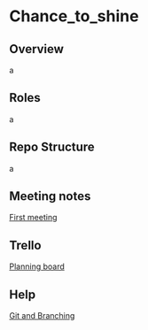 Chance_to_shine
=========================================================


Overview
-------------------------
a

Roles
-------------------------
a

Repo Structure
-------------------------
a

Meeting notes
-------------------------
[First meeting](https://github.com/rgreen1995/Chance_to_shine/wiki/First-Meeting-(04-11-20))

Trello 
-------------------------
[Planning board](https://trello.com/b/2XCA7WDI/chance-to-shine)

Help
-------------------------
[Git and Branching](https://github.com/rgreen1995/Chance_to_shine/wiki/Git-and-Branching)

